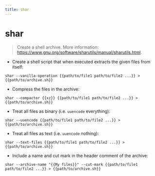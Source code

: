 ```yaml
---
title: shar
---
```

# shar

> Create a shell archive.
> More information: <https://www.gnu.org/software/sharutils/manual/sharutils.html>.

- Create a shell script that when executed extracts the given files from itself:

`shar --vanilla-operation {{path/to/file1 path/to/file2 ...}} > {{path/to/archive.sh}}`

- Compress the files in the archive:

`shar --compactor {{xz}} {{path/to/file1 path/to/file2 ...}} > {{path/to/archive.sh}}`

- Treat all files as binary (i.e. `uuencode` everything):

`shar --uuencode {{path/to/file1 path/to/file2 ...}} > {{path/to/archive.sh}}`

- Treat all files as text (i.e. `uuencode` nothing):

`shar --text-files {{path/to/file1 path/to/file2 ...}} > {{path/to/archive.sh}}`

- Include a name and cut mark in the header comment of the archive:

`shar --archive-name "{{My files}}" --cut-mark {{path/to/file1 path/to/file2 ...}} > {{path/to/archive.sh}}`
